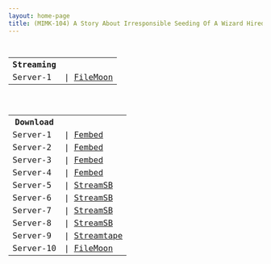 ```yaml
---
layout: home-page
title: (MIMK-104) A Story About Irresponsible Seeding Of A Wizard Hired By A Party – live-action Version-sales Of 20,000 Copies!
---
```


<pre><code>
<table><tbody>
<tr>
<th>Streaming</th>
</tr>
<tr>
<td>Server-1</td>
<td>| <a href="https://filemoon.sx/e/6vy5cvj6p5mr" target="_blank">FileMoon</a></td>
</tr>
</tbody></table>

<table><tbody>
<tr>
<th>Download</th>
</tr>
<tr>
<td>Server-1</td>
<td>| <a href="https://fakyutube.com/f/7j70mtg1w6w83k2" target="_blank">Fembed</a></td>
</tr>
<tr>
<td>Server-2</td>
<td>| <a href="https://watchjavnow.xyz/f/pzl5gum6r8q-1p7" target="_blank">Fembed</a></td>
</tr>
<tr>
<td>Server-3</td>
<td>| <a href="https://mm9842.com/f/my2g2t5g0g685j-" target="_blank">Fembed</a></td>
</tr>
<tr>
<td>Server-4</td>
<td>| <a href="https://javhdfree.icu/f/w7zk6fny4d4462j" target="_blank">Fembed</a></td>
</tr>
<tr>
<td>Server-5</td>
<td>| <a href="https://javside.com/d/q6sx4coz5oxx.html" target="_blank">StreamSB</a></td>
</tr>
<tr>
<td>Server-6</td>
<td>| <a href="https://sbthe.com/d/xjwbt32c3l8q.html" target="_blank">StreamSB</a></td>
</tr>
<tr>
<td>Server-7</td>
<td>| <a href="https://sbthe.com/d/f577y53mq07f.html" target="_blank">StreamSB</a></td>
</tr>
<tr>
<td>Server-8</td>
<td>| <a href="https://mm9844.cc/d/1g5l1ydtejoh" target="_blank">StreamSB</a></td>
</tr>
<tr>
<td>Server-9</td>
<td>| <a href="https://streamtape.com/v/3Oe4Dr7KzPCL6z" target="_blank">Streamtape</a></td>
</tr>
<tr>
<td>Server-10</td>
<td>| <a href="https://filemoon.sx/d/w2cto9vuy11a" target="_blank">FileMoon</a></td>
</tr>
</tbody></table>
</code></pre>
